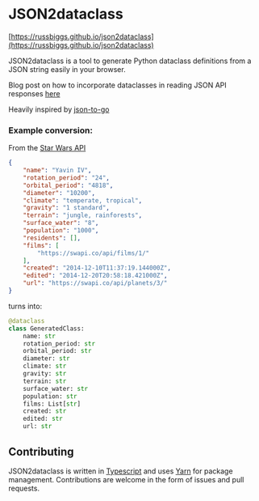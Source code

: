 

# JSON2dataclass

[https://russbiggs.github.io/json2dataclass](https://russbiggs.github.io/json2dataclass)


JSON2dataclass is a tool to generate Python dataclass definitions from a JSON string easily in your browser.

Blog post on how to incorporate dataclasses in reading JSON API responses [here](https://blog.jetbrains.com/pycharm/2018/04/python-37-introducing-data-class/)

Heavily inspired by [json-to-go](https://mholt.github.io/json-to-go/)

### Example conversion:

From the [Star Wars API](https://swapi.co/)

```json
{
    "name": "Yavin IV",
    "rotation_period": "24",
    "orbital_period": "4818",
    "diameter": "10200",
    "climate": "temperate, tropical",
    "gravity": "1 standard",
    "terrain": "jungle, rainforests",
    "surface_water": "8",
    "population": "1000",
    "residents": [],
    "films": [
        "https://swapi.co/api/films/1/"
    ],
    "created": "2014-12-10T11:37:19.144000Z",
    "edited": "2014-12-20T20:58:18.421000Z",
    "url": "https://swapi.co/api/planets/3/"
}
```

turns into:

```py
@dataclass
class GeneratedClass:
    name: str
    rotation_period: str
    orbital_period: str
    diameter: str
    climate: str
    gravity: str
    terrain: str
    surface_water: str
    population: str
    films: List[str]
    created: str
    edited: str
    url: str
```

## Contributing

JSON2dataclass is written in [Typescript](https://www.typescriptlang.org/) and uses [Yarn](https://yarnpkg.com/en/) for package management. Contributions are welcome in the form of issues and pull requests.